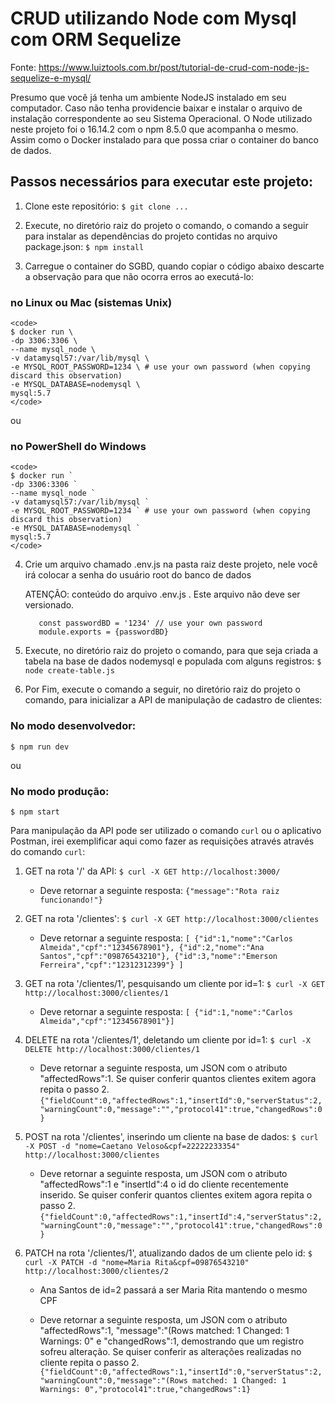 # CRUD utilizando Node com Mysql com ORM Sequelize

Fonte: https://www.luiztools.com.br/post/tutorial-de-crud-com-node-js-sequelize-e-mysql/

Presumo que você já tenha um ambiente NodeJS instalado em seu computador. Caso não tenha providencie baixar e instalar o arquivo de instalação correspondente ao seu Sistema Operacional. O Node utilizado neste projeto foi o 16.14.2 com o npm 8.5.0 que acompanha o mesmo. Assim como o Docker instalado para que possa criar o container do banco de dados.

## Passos necessários para executar este projeto:

1. Clone este repositório:
   `$ git clone ...`

2. Execute, no diretório raiz do projeto o comando, o comando a seguir para instalar as dependências do projeto contidas no arquivo package.json:
   `$ npm install`

3. Carregue o container do SGBD, quando copiar o código abaixo descarte a observação para que não ocorra erros ao executá-lo:

### no Linux ou Mac (sistemas Unix)

    <code>
    $ docker run \
    -dp 3306:3306 \
    --name mysql_node \
    -v datamysql57:/var/lib/mysql \
    -e MYSQL_ROOT_PASSWORD=1234 \ # use your own password (when copying discard this observation)
    -e MYSQL_DATABASE=nodemysql \
    mysql:5.7
    </code>

ou

### no PowerShell do Windows

    <code>
    $ docker run `
    -dp 3306:3306 `
    --name mysql_node `
    -v datamysql57:/var/lib/mysql `
    -e MYSQL_ROOT_PASSWORD=1234 ` # use your own password (when copying discard this observation)
    -e MYSQL_DATABASE=nodemysql `
    mysql:5.7
    </code>

4. Crie um arquivo chamado .env.js na pasta raiz deste projeto, nele você irá colocar a senha do usuário root do banco de dados

   ATENÇÃO: conteúdo do arquivo .env.js . Este arquivo não deve ser versionado.

   ```
      const passwordBD = '1234' // use your own password
      module.exports = {passwordBD}
   ```

5. Execute, no diretório raiz do projeto o comando, para que seja criada a tabela na base de dados nodemysql e populada com alguns registros:
   `$ node create-table.js`

6. Por Fim, execute o comando a seguir, no diretório raiz do projeto o comando, para inicializar a API de manipulação de cadastro de clientes:

### No modo desenvolvedor:

`$ npm run dev`

ou

### No modo produção:

`$ npm start`

Para manipulação da API pode ser utilizado o comando `curl` ou o aplicativo Postman, irei exemplificar aqui como fazer as requisições através através do comando `curl`:

1. GET na rota '/' da API:
   `$ curl -X GET http://localhost:3000/`

   - Deve retornar a seguinte resposta:
     `{"message":"Rota raiz funcionando!"}`

2. GET na rota '/clientes':
   `$ curl -X GET http://localhost:3000/clientes`

   - Deve retornar a seguinte resposta:
     `[ {"id":1,"nome":"Carlos Almeida","cpf":"12345678901"}, {"id":2,"nome":"Ana Santos","cpf":"09876543210"}, {"id":3,"nome":"Emerson Ferreira","cpf":"12312312399"} ]`

3. GET na rota '/clientes/1', pesquisando um cliente por id=1:
   `$ curl -X GET http://localhost:3000/clientes/1`

   - Deve retornar a seguinte resposta:
     `[ {"id":1,"nome":"Carlos Almeida","cpf":"12345678901"}]`

4. DELETE na rota '/clientes/1', deletando um cliente por id=1:
   `$ curl -X DELETE http://localhost:3000/clientes/1`

   - Deve retornar a seguinte resposta, um JSON com o atributo "affectedRows":1. Se quiser conferir quantos clientes exitem agora repita o passo 2.
     `{"fieldCount":0,"affectedRows":1,"insertId":0,"serverStatus":2,"warningCount":0,"message":"","protocol41":true,"changedRows":0}`

5. POST na rota '/clientes', inserindo um cliente na base de dados:
   `$ curl -X POST -d "nome=Caetano Veloso&cpf=22222233354" http://localhost:3000/clientes`

   - Deve retornar a seguinte resposta, um JSON com o atributo "affectedRows":1 e "insertId":4 o id do cliente recentemente inserido. Se quiser conferir quantos clientes exitem agora repita o passo 2.
     `{"fieldCount":0,"affectedRows":1,"insertId":4,"serverStatus":2,"warningCount":0,"message":"","protocol41":true,"changedRows":0}`

6. PATCH na rota '/clientes/1', atualizando dados de um cliente pelo id:
   `$ curl -X PATCH -d "nome=Maria Rita&cpf=09876543210" http://localhost:3000/clientes/2`

   - Ana Santos de id=2 passará a ser Maria Rita mantendo o mesmo CPF

   - Deve retornar a seguinte resposta, um JSON com o atributo "affectedRows":1, "message":"(Rows matched: 1 Changed: 1 Warnings: 0" e "changedRows":1, demostrando que um registro sofreu alteração. Se quiser conferir as alterações realizadas no cliente repita o passo 2.
     `{"fieldCount":0,"affectedRows":1,"insertId":0,"serverStatus":2,"warningCount":0,"message":"(Rows matched: 1 Changed: 1 Warnings: 0","protocol41":true,"changedRows":1}`

